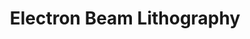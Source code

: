 ---
style: style1
image_path: /images/scanning/lithography.JPG
path: generic.html 
link_path: /portfolio_posts/sem/ebl.html
title: Electron Beam Lithography
caption: Electron Beam Lithography
---